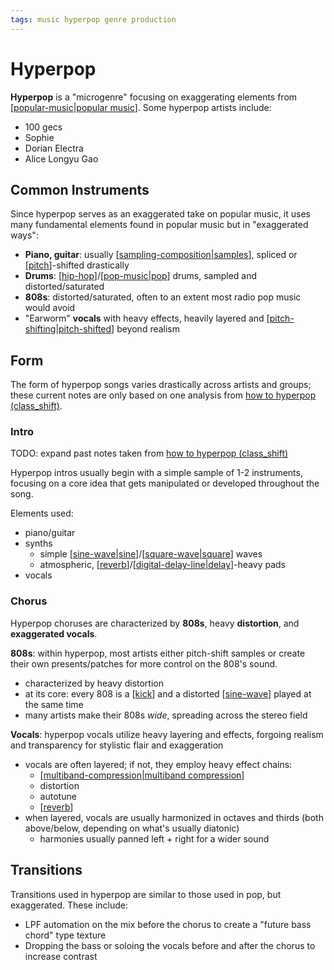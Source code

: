 ```yaml
---
tags: music hyperpop genre production
---
```


# Hyperpop

**Hyperpop** is a "microgenre" focusing on exaggerating elements from [[popular-music|popular music]]. Some hyperpop artists include:

- 100 gecs
- Sophie
- Dorian Electra
- Alice Longyu Gao

## Common Instruments

Since hyperpop serves as an exaggerated take on popular music, it uses many fundamental elements found in popular music but in "exaggerated ways":

- **Piano, guitar**: usually [[sampling-composition|samples]], spliced or [[pitch]]-shifted drastically
- **Drums**: [[hip-hop]]/[[pop-music|pop]] drums, sampled and distorted/saturated
- **808s**: distorted/saturated, often to an extent most radio pop music would avoid
- "Earworm" **vocals** with heavy effects, heavily layered and [[pitch-shifting|pitch-shifted]] beyond realism

## Form

The form of hyperpop songs varies drastically across artists and groups; these current notes are only based on one analysis from [how to hyperpop (class_shift)](https://www.youtube.com/watch?v=94l5jJ200rU).

### Intro

TODO: expand past notes taken from [how to hyperpop (class_shift)](https://www.youtube.com/watch?v=94l5jJ200rU)

Hyperpop intros usually begin with a simple sample of 1-2 instruments, focusing on a core idea that gets manipulated or developed throughout the song.

Elements used:

- piano/guitar
- synths
  - simple [[sine-wave|sine]]/[[square-wave|square]] waves
  - atmospheric, [[reverb]]/[[digital-delay-line|delay]]-heavy pads
- vocals

### Chorus

Hyperpop choruses are characterized by **808s**, heavy **distortion**, and **exaggerated vocals**.

**808s**: within hyperpop, most artists either pitch-shift samples or create their own presents/patches for more control on the 808's sound.

- characterized by heavy distortion
- at its core: every 808 is a [[kick]] and a distorted [[sine-wave]] played at the same time
- many artists make their 808s _wide_, spreading across the stereo field

**Vocals**: hyperpop vocals utilize heavy layering and effects, forgoing realism and transparency for stylistic flair and exaggeration

- vocals are often layered; if not, they employ heavy effect chains:
  - [[multiband-compression|multiband compression]]
  - distortion
  - autotune
  - [[reverb]]
- when layered, vocals are usually harmonized in octaves and thirds (both above/below, depending on what's usually diatonic)
  - harmonies usually panned left + right for a wider sound

## Transitions

Transitions used in hyperpop are similar to those used in pop, but exaggerated. These include:

- LPF automation on the mix before the chorus to create a "future bass chord" type texture
- Dropping the bass or soloing the vocals before and after the chorus to increase contrast

[//begin]: # "Autogenerated link references for markdown compatibility"
[popular-music|popular music]: popular-music "Popular music"
[sampling-composition|samples]: sampling-composition "Sampling (composition)"
[pitch]: pitch "Pitch"
[hip-hop]: hip-hop "Hip hop"
[pop-music|pop]: pop-music "Pop music"
[pitch-shifting|pitch-shifted]: pitch-shifting "Pitch Shifting"
[sine-wave|sine]: sine-wave "Sine wave"
[square-wave|square]: square-wave "Square Wave"
[reverb]: reverb "Reverb"
[digital-delay-line|delay]: digital-delay-line "Digital Delay Line"
[kick]: kick "Kick Drum"
[sine-wave]: sine-wave "Sine wave"
[multiband-compression|multiband compression]: multiband-compression "Multiband compression"
[//end]: # "Autogenerated link references"